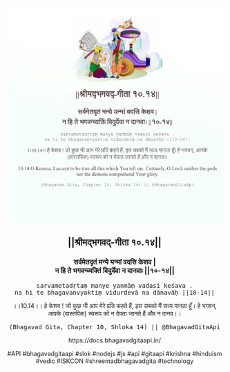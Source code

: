 <img src="../../asset/BG_10_14.png"/>
<center><h2>||श्रीमद्‍भगवद्‍-गीता १०.१४||</h2>
<h3>सर्वमेतदृतं मन्ये यन्मां वदसि केशव |<br/>न हि ते भगवन्व्यक्तिं विदुर्देवा न दानवाः ||१०-१४||</h3>
<pre>sarvametadṛtaṃ manye yanmāṃ vadasi keśava .<br/>na hi te bhagavanvyaktiṃ vidurdevā na dānavāḥ ||10-14||</pre>
<p>।।10.14।। हे केशव ! जो कुछ भी आप मेरे प्रति कहते हैं, इस सबको मैं सत्य मानता हूँ। हे भगवन्, आपके (वास्तविक) स्वरूप को न देवता जानते हैं और न दानव।।</p>
<pre>(Bhagavad Gita, Chapter 10, Shloka 14) || @BhagavadGitaApi</pre><p>https://docs.bhagavadgitaapi.in/</p><p>#API #bhagavadgitaapi #slok #nodejs #js #api #gitaapi #krishna #hinduism #vedic #ISKCON #shreemadbhagavadgita #technology</p></center>